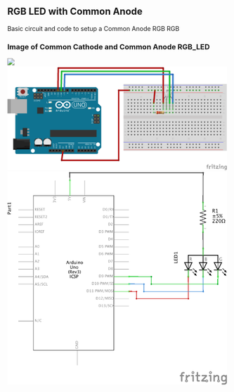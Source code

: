 ## RGB LED with Common Anode
Basic circuit and code to setup a Common Anode RGB RGB

### Image of Common Cathode and Common Anode RGB_LED


<img src="http://www.mikroblog.net/wp-content/uploads/2015/11/rgb-led-pinout.jpg" width="500">

<img src="docs/Basic_RGB_LED_bb.png" width="500">

<img src="docs/Basic_RGB_LED_schem.png" width="500">

